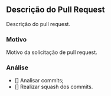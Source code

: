 ## Descrição do Pull Request

Descrição do pull request.

### Motivo

Motivo da solicitação de pull request.

### Análise

- [] Analisar commits;
- [] Realizar squash dos commits.